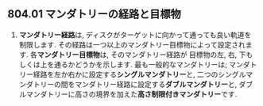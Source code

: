 ## 804.01 マンダトリーの経路と目標物

1. **マンダトリー経路**は,
ディスクがターゲットに向かって通っても良い軌道を制限します.
その経路は一つ以上のマンダトリー目標物によって設定されます.
各**マンダトリー目標物**は,
そのマンダトリー経路が
目標物の左, 右, 下もしくは上を通るかどうかを示します.
最も一般的なマンダトリーは;
マンダトリー経路を左か右かに設定する**シングルマンダトリー**と,
二つのシングルマンダトリーの間をマンダトリー経路に設定する**ダブルマンダトリー**と,
ダブルマンダトリーに高さの境界を加えた**高さ制限付きマンダトリー**です.
